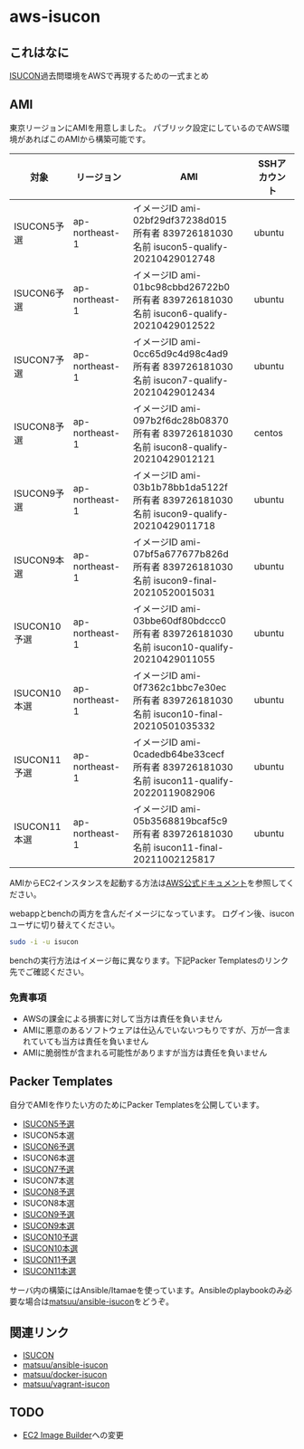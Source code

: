 # aws-isucon

## これはなに

[ISUCON](https://isucon.net)過去問環境をAWSで再現するための一式まとめ

## AMI

東京リージョンにAMIを用意しました。
パブリック設定にしているのでAWS環境があればこのAMIから構築可能です。

| 対象 | リージョン | AMI | SSHアカウント |
| --- | --- | --- | --- |
| ISUCON5予選  | ap-northeast-1 | イメージID ami-02bf29df37238d015<br>所有者 839726181030<br>名前 isucon5-qualify-20210429012748  | ubuntu |
| ISUCON6予選  | ap-northeast-1 | イメージID ami-01bc98cbbd26722b0<br>所有者 839726181030<br>名前 isucon6-qualify-20210429012522  | ubuntu |
| ISUCON7予選  | ap-northeast-1 | イメージID ami-0cc65d9c4d98c4ad9<br>所有者 839726181030<br>名前 isucon7-qualify-20210429012434  | ubuntu |
| ISUCON8予選  | ap-northeast-1 | イメージID ami-097b2f6dc28b08370<br>所有者 839726181030<br>名前 isucon8-qualify-20210429012121  | centos |
| ISUCON9予選  | ap-northeast-1 | イメージID ami-03b1b78bb1da5122f<br>所有者 839726181030<br>名前 isucon9-qualify-20210429011718  | ubuntu |
| ISUCON9本選  | ap-northeast-1 | イメージID ami-07bf5a677677b826d<br>所有者 839726181030<br>名前 isucon9-final-20210520015031    | ubuntu |
| ISUCON10予選 | ap-northeast-1 | イメージID ami-03bbe60df80bdccc0<br>所有者 839726181030<br>名前 isucon10-qualify-20210429011055 | ubuntu |
| ISUCON10本選 | ap-northeast-1 | イメージID ami-0f7362c1bbc7e30ec<br>所有者 839726181030<br>名前 isucon10-final-20210501035332   | ubuntu |
| ISUCON11予選 | ap-northeast-1 | イメージID ami-0cadedb64be33cecf<br>所有者 839726181030<br>名前 isucon11-qualify-20220119082906 | ubuntu |
| ISUCON11本選 | ap-northeast-1 | イメージID ami-05b3568819bcaf5c9<br>所有者 839726181030<br>名前 isucon11-final-20211002125817   | ubuntu |

AMIからEC2インスタンスを起動する方法は[AWS公式ドキュメント](https://aws.amazon.com/jp/premiumsupport/knowledge-center/launch-instance-custom-ami/)を参照してください。

webappとbenchの両方を含んだイメージになっています。
ログイン後、isuconユーザに切り替えてください。

```sh
sudo -i -u isucon
```

benchの実行方法はイメージ毎に異なります。下記Packer Templatesのリンク先でご確認ください。

### 免責事項

* AWSの課金による損害に対して当方は責任を負いません
* AMIに悪意のあるソフトウェアは仕込んでいないつもりですが、万が一含まれていても当方は責任を負いません
* AMIに脆弱性が含まれる可能性がありますが当方は責任を負いません

## Packer Templates

自分でAMIを作りたい方のためにPacker Templatesを公開しています。

* [ISUCON5予選](https://github.com/matsuu/aws-isucon/tree/main/isucon5-qualify)
* ISUCON5本選
* [ISUCON6予選](https://github.com/matsuu/aws-isucon/tree/main/isucon6-qualify)
* ISUCON6本選
* [ISUCON7予選](https://github.com/matsuu/aws-isucon/tree/main/isucon7-qualify)
* ISUCON7本選
* [ISUCON8予選](https://github.com/matsuu/aws-isucon/tree/main/isucon8-qualify)
* ISUCON8本選
* [ISUCON9予選](https://github.com/matsuu/aws-isucon/tree/main/isucon9-qualify)
* [ISUCON9本選](https://github.com/matsuu/aws-isucon/tree/main/isucon9-final)
* [ISUCON10予選](https://github.com/matsuu/aws-isucon/tree/main/isucon10-qualify)
* [ISUCON10本選](https://github.com/matsuu/aws-isucon/tree/main/isucon10-final)
* [ISUCON11予選](https://github.com/matsuu/aws-isucon/tree/main/isucon11-qualify)
* [ISUCON11本選](https://github.com/matsuu/aws-isucon/tree/main/isucon11-final)

サーバ内の構築にはAnsible/Itamaeを使っています。Ansibleのplaybookのみ必要な場合は[matsuu/ansible-isucon](https://github.com/matsuu/ansible-isucon)をどうぞ。

## 関連リンク

* [ISUCON](https://isucon.net/)
* [matsuu/ansible-isucon](https://github.com/matsuu/ansible-isucon)
* [matsuu/docker-isucon](https://github.com/matsuu/docker-isucon)
* [matsuu/vagrant-isucon](https://github.com/matsuu/vagrant-isucon)

## TODO

* [EC2 Image Builder](https://aws.amazon.com/jp/image-builder/)への変更
